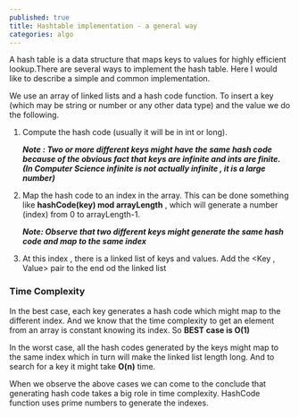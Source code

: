 ```yaml
---
published: true
title: Hashtable implementation - a general way
categories: algo
---
```

A hash table is a data structure that maps keys to values for highly efficient lookup.There are several ways to implement the hash table. Here I would like to describe a simple and common implementation.

We use an array of linked lists and a  hash code function. To insert a key (which may be string or number or any other data type) and the value we do the following.


1.  Compute the hash code (usually it will be in int or long).
    
    _**Note : Two or more different keys might have the same hash code because of the obvious fact 		that keys are infinite and ints are finite. (In Computer Science infinite is not actually 			infinite , it is a large number)**_
1.  Map the hash code to an index in the array. This can be done something like **hashCode(key) mod arrayLength** , which will generate a number (index) from 0 to arrayLength-1.

    _**Note: Observe that two different keys might generate the same hash code and map to the same 		index**_
1.  At this index , there is a linked list of keys and values. Add the <Key , Value> pair to the end od the linked list

### Time Complexity
In the best case, each key generates a hash code which might map to the different index. And we know that the time complexity to get an element from an array is constant knowing its index. So **BEST case is O(1)**

In the worst case, all the hash codes generated by the keys might map to the same index which in turn will make the linked list length long. And to search for a key it might take **O(n)** time.

When we observe the above cases we can come to the conclude that generating hash code takes a big role in time complexity. HashCode function uses prime numbers to generate the indexes.
